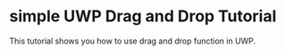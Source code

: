 # simple UWP Drag and Drop Tutorial
This tutorial shows you how to use drag and drop function in UWP.
